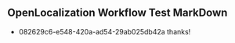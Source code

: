 ## OpenLocalization Workflow Test MarkDown
* 082629c6-e548-420a-ad54-29ab025db42a thanks!

<!--HONumber=Aug16_HO4-->


